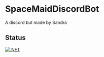 # SpaceMaidDiscordBot
A discord but made by Sandra 
## Status
[![.NET](https://github.com/SandraGeisha/SpaceMaidDiscordBot/actions/workflows/dotnet.yml/badge.svg)](https://github.com/SandraGeisha/SpaceMaidDiscordBot/actions/workflows/dotnet.yml)
